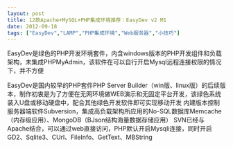 ```yaml
---
layout: post
title: 12款Apache+MySQL+PHP集成环境推荐：EasyDev v2 M1		
date: 2012-09-18
tags: ["EasyDev","LAMP","PHP集成环境","Web服务器","小技巧"]
---
```


EasyDev是绿色的PHP开发环境套件，内含windows版本的PHP开发组件和负载架构，未集成PHPMyAdmin，该软件在可以自行开启Mysql远程连接权限的情况下，并不方便

EasyDev是国内较早的PHP套件PHP Server Builder（win版、linux版）的后续版本，制作初衷是为了方便在无网环境做WEB演示和无固定平台开发，该绿色系统装入U盘或移动硬盘中，配合其他绿色开发软件即可实现移动开发
内建版本控制服务器端软件Subversion，集成高负载架构所应用的No-SQL数据库Memcache（内存级应用）、MongoDB（BJson结构海量数据存储应用）
SVN已经与Apache结合，可以通过web直接访问，PHP默认开启Mysqli连接，同时开启GD2、Sqlite3、CUrl、FileInfo、GetText、MBString		